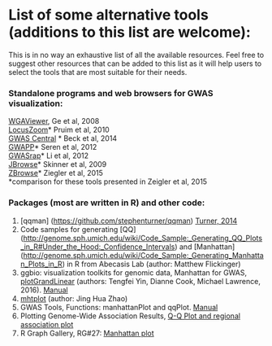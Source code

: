 # List of some alternative tools (additions to this list are welcome): 

This is in no way an exhaustive list of all the available resources. Feel free to suggest other resources that can be added to this list as it will help users to select the tools that are most suitable for their needs. 

### Standalone programs and web browsers for GWAS visualization: 

[WGAViewer](http://igm.cumc.columbia.edu/WGAViewer/), Ge et al, 2008  
[LocusZoom](http://locuszoom.sph.umich.edu/locuszoom/)* Pruim et al, 2010  
[GWAS Central](http://www.gwascentral.org/) * Beck et al, 2014  
[GWAPP](http://gwapp.gmi.oeaw.ac.at/index.html#!homePage)* Seren et al, 2012  
[GWASrap](http://jjwanglab.org/gwasrap)* Li et al, 2012  
[JBrowse](http://jbrowse.org/)* Skinner et al, 2009  
[ZBrowse](http://www.baxterlab.org/#!untitled/cqi0)* Ziegler et al, 2015  
*comparison for these tools presented in Zeigler et al, 2015

### Packages (most are written in R) and other code:
1. [qqman] (https://github.com/stephenturner/qqman) [Turner, 2014](http://biorxiv.org/content/early/2014/05/14/005165)  
2. Code samples for generating [QQ] (http://genome.sph.umich.edu/wiki/Code_Sample:_Generating_QQ_Plots_in_R#Under_the_Hood:_Confidence_Intervals) and [Manhattan] (http://genome.sph.umich.edu/wiki/Code_Sample:_Generating_Manhattan_Plots_in_R) in R from Abecasis Lab (author: Matthew Flickinger)  
3. ggbio: visualization toolkits for genomic data, Manhattan for GWAS, [plotGrandLinear](http://rpackages.ianhowson.com/bioc/ggbio/man/plotGrandLinear.html) (authors: Tengfei Yin, Dianne Cook, Michael Lawrence, 2016). [Manual](http://bioconductor.org/packages/3.3/bioc/vignettes/ggbio/inst/doc/ggbio.pdf)  
4. [mhtplot](http://www.inside-r.org/packages/cran/gap/docs/mhtplot) (author: Jing Hua Zhao)
5. GWAS Tools, Functions: manhattanPlot and qqPlot. [Manual](https://bioconductor.org/packages/3.3/bioc/manuals/GWASTools/man/GWASTools.pdf)
6. Plotting Genome-Wide Association Results, [Q-Q Plot and regional association plot](https://www.broadinstitute.org/diabetes/scandinavs/figures.html)
7. R Graph Gallery, RG#27: [Manhattan plot]( http://rgraphgallery.blogspot.com/2013/04/manhattan-plot.html)

